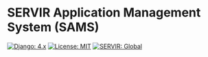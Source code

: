 # SERVIR Application Management System (SAMS)

[![Django: 4.x](https://img.shields.io/badge/Django-4.x-blue)](https://www.djangoproject.com)
[![License: MIT](https://img.shields.io/badge/License-MIT-yellow.svg)](https://opensource.org/licenses/MIT)
[![SERVIR: Global](https://img.shields.io/badge/SERVIR-Global-green)](https://servirglobal.net)